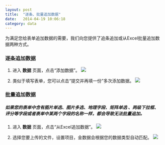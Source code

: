 ```yaml
---
layout: post
title:  "逐条、批量追加数据"
date:   2014-04-19 10:06:18
category: data
---
```


为满足您给表单追加数据的需要，我们向您提供了追条追加或从Excel批量追加数据两种方式。

### 逐条追加数据

1. 进入 **数据** 页面，点击“添加数据”。
	![](http://jinshuju-help-pics.b0.upaiyun.com/images/add-data-1.png)

2. 类似于填写表单，您可以点击“提交并再填一份”多次添加数据。
	![](http://jinshuju-help-pics.b0.upaiyun.com/images/add-data-2.png)

### 批量追加数据

##### 如果您的表单中含有图片单选、图片多选、地理字段、矩阵单选 、两级下拉框、评分等字段或者表单中某两个字段的名称一样，都会导致无法批量追加。

1. 进入 **数据** 页面，点击“从Excel追加数据”。
	![](http://jinshuju-help-pics.b0.upaiyun.com/images/batch-add-1.png)

2. 选择您要上传的文件，设置项目，金数据会根据您的数据类型自动匹配。
	![](http://jinshuju-help-pics.b0.upaiyun.com/images/batch-add-2.png)
